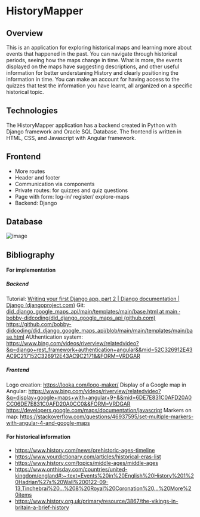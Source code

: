 # HistoryMapper

## Overview

This is an application for exploring historical maps and learning more about events that happened in the past. You can navigate through historical periods, seeing how the maps change in time. What is more, the events displayed on the maps have suggesting descriptions, and other useful information for better understaning History and clearly positioning the information in time. You can make an account for having access to the quizzes that test the information you have learnt, all arganized on a specific historical topic.

## Technologies

The HistoryMapper application has a backend created in Python with Django framework and Oracle SQL Database. The frontend is written in HTML, CSS, and Javascript with Angular framework. 

## Frontend

- More routes
- Header and footer
- Communication via components
- Private routes: for quizzes and quiz questions
- Page with form: log-in/ register/ explore-maps
- Backend: Django

## Database 
![image](https://github.com/neagamaria/HistoryMapper/assets/92460510/4f5d552f-41b6-41be-ab21-b874501dc994)


## Bibliography
#### For implementation
##### Backend
Tutorial: [Writing your first Django app, part 2 | Django documentation | Django (djangoproject.com)](https://docs.djangoproject.com/en/4.2/intro/tutorial02/)
Git: [did_django_google_maps_api/main/templates/main/base.html at main · bobby-didcoding/did_django_google_maps_api (github.com)
](https://github.com/bobby-didcoding/did_django_google_maps_api/blob/main/main/templates/main/base.html)https://github.com/bobby-didcoding/did_django_google_maps_api/blob/main/main/templates/main/base.html
AUthentication system: https://www.bing.com/videos/riverview/relatedvideo?&q=django+rest_framework+authentication+angular&&mid=52C326912E43AC9C217152C326912E43AC9C2171&&FORM=VRDGAR

##### Frontend
Logo creation: https://looka.com/logo-maker/
Display of a Google map in Angular: https://www.bing.com/videos/riverview/relatedvideo?&q=display+google+maps+with+angular+9+&&mid=6DE7E831C0AFD20A0CC06DE7E831C0AFD20A0CC0&&FORM=VRDGAR
https://developers.google.com/maps/documentation/javascript
Markers on map: https://stackoverflow.com/questions/46937595/set-multiple-markers-with-angular-4-and-google-maps


#### For historical information
- https://www.history.com/news/prehistoric-ages-timeline
- https://www.yourdictionary.com/articles/historical-eras-list
- https://www.history.com/topics/middle-ages/middle-ages
- https://www.onthisday.com/countries/united-kingdom/england#:~:text=Events%20in%20English%20History%201%20Hadrian%27s%20Wall%200122-09-13,Tinchebrai%20...%208%20Royal%20Coronation%20...%20More%20items
- https://www.history.org.uk/primary/resource/3867/the-vikings-in-britain-a-brief-history
